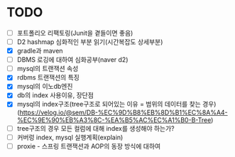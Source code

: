 # TODO
- [ ] 포트폴리오 리팩토링(Junit을 곁들이면 좋음)
- [ ] D2 hashmap 심화적인 부분 읽기(시간복잡도 상세부분)
- [x] gradle과 maven
- [ ] DBMS 로깅에 대하여 심화공부(naver d2)
- [ ] mysql의 트랜잭션 속성
- [x] rdbms 트랜잭션의 특징
- [x] mysql의 이노db엔진
- [x] db의 index 사용이유, 장단점
- [x] mysql의 index구조(tree구조로 되어있는 이유 = 범위의 데이터를 찾는 경우) (https://velog.io/@sem/DB-%EC%9D%B8%EB%8D%B1%EC%8A%A4-%EC%9E%90%EB%A3%8C-%EA%B5%AC%EC%A1%B0-B-Tree)
- [ ] tree구조의 경우 모든 컬럼에 대해 index를 생성해야 하는가?
- [ ] 커버렁 index,  mysql 실행계획(explain)
- [ ] proxie - 스프링 트랜잭션과 AOP의 동장 방식에 대하여

